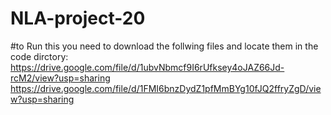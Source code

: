 # NLA-project-20

#to Run this you need to download the follwing files and locate them in the code dirctory:
https://drive.google.com/file/d/1ubvNbmcf9I6rUfksey4oJAZ66Jd-rcM2/view?usp=sharing
https://drive.google.com/file/d/1FMI6bnzDydZ1pfMmBYg10fJQ2ffryZgD/view?usp=sharing
